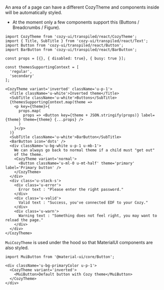 An area of a page can have a different CozyTheme and components inside
will be automatically styled.

* At the moment only a few components support this (Buttons / Breadcrumbs / Figure).

```
import CozyTheme from 'cozy-ui/transpiled/react/CozyTheme';
import { Title, SubTitle } from 'cozy-ui/transpiled/react/Text';
import Button from 'cozy-ui/transpiled/react/Button';
import BarButton from 'cozy-ui/transpiled/react/BarButton';

const props = [{}, { disabled: true}, { busy: true }];

const themesSupportingContext = [
  'regular',
  'secondary'
];

<CozyTheme variant='inverted' className='u-p-1'>
  <Title className='u-white'>Inverted theme</Title>
  <SubTitle className='u-white'>Buttons</SubTitle>
  {themesSupportingContext.map(theme =>
    <p key={theme}>{
      props.map(
        props => <Button key={theme + JSON.stringify(props)} label={theme} theme={theme} {...props} />
      )
    }</p>
  )}
  <SubTitle className='u-white'>BarButton</SubTitle>
  <BarButton icon='dots' />
  <div className='u-bg-white u-p-1 u-mb-1'>
    We can always go back to normal theme if a child must "get out"
    of the theme.
    <CozyTheme variant='normal'>
      <Button className='u-ml-0 u-mt-half' theme='primary' label='Primary button' />
    </CozyTheme>
  </div>
  <div class='u-stack-s'>
    <div class='u-error'>
      Error text : "Please enter the right password."
    </div>
    <div class='u-valid'>
      Valid text : "Success, you've connected EDF to your Cozy."
    </div>
    <div class='u-warn'>
      Warning text : "Something does not feel right, you may want to reload the page."
    </div>
  </div>
</CozyTheme>
```

`MuiCozyTheme` is used under the hood so that MaterialUI components are
also styled. 

```
import MuiButton from '@material-ui/core/Button';

<div className='u-bg-primaryColor u-p-1'>
  <CozyTheme variant='inverted'>
    <MuiButton>Default button with Cozy theme</MuiButton>
  </CozyTheme>
</div>

```
